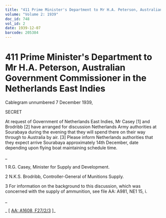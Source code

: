 ```yaml
---
title: "411 Prime Minister's Department to Mr H.A. Peterson, Australian Government Commissioner in the Netherlands East Indies"
volume: "Volume 2: 1939"
doc_id: 748
vol_id: 2
date: 1939-12-07
barcode: 205384
---
```


# 411 Prime Minister's Department to Mr H.A. Peterson, Australian Government Commissioner in the Netherlands East Indies

Cablegram unnumbered 7 December 1939,

SECRET

At request of Government of Netherlands East Indies, Mr Casey [1] and Brodribb [2] have arranged for discussion Netherlands Army authorities at Sourabaya during the evening that they will spend there on their way through to Australia by air. [3] Please inform Netherlands authorities that they expect arrive Sourabaya approximately 14th December, date depending upon flying boat maintaining schedule time.

_

1 R.G. Casey, Minister for Supply and Development.

2 N.K.S. Brodribb, Controller-General of Munitions Supply.

3 For information on the background to this discussion, which was concerned with the supply of ammunition, see file AA: A981, NE1 15, i.

_

_ [ [AA: A1608, F27/2/3](http://www.naa.gov.au/cgi-bin/Search?O=I&Number=205384) ]_
